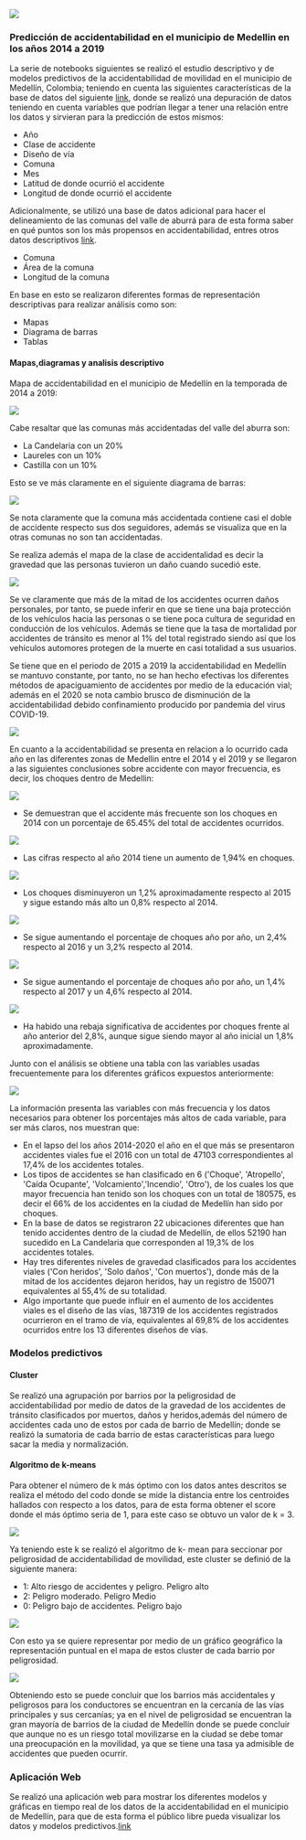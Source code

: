![](https://unal.edu.co/typo3conf/ext/unal_skin_default/Resources/Public/images/escudoUnal_black.png)

### Predicción de accidentabilidad en el municipio de Medellin en los años 2014 a 2019

La serie de notebooks siguientes se realizó el estudio descriptivo y de modelos predictivos de la accidentabilidad de movilidad en el municipio de Medellín, Colombia; teniendo en cuenta las siguientes características de la base de datos del siguiente [link](http://medata.gov.co/dataset/incidentes-viales), donde se realizó una depuración de datos teniendo en cuenta variables que podrían llegar a tener una relación entre los datos y sirvieran para la predicción de estos mismos:

- Año
- Clase de accidente
- Diseño de vía
- Comuna
- Mes
- Latitud de donde ocurrió el accidente
- Longitud de donde ocurrió el accidente

Adicionalmente, se utilizó una base de datos adicional para hacer el delineamiento de las comunas del valle de aburrá para de esta forma saber en qué puntos son los más propensos en accidentabilidad, entres otros datos descriptivos [link](https://geomedellin-m-medellin.opendata.arcgis.com/datasets/l%C3%ADmite-catastral-de-comunas-y-corregimientos/explore?location=6.268500%2C-75.596100%2C12.09). 

- Comuna
- Área de la comuna
- Longitud de la comuna

En base en esto se realizaron diferentes formas de representación descriptivas para realizar análisis como son:
- Mapas
- Diagrama de barras
- Tablas


#### Mapas,diagramas y analisis descriptivo 

Mapa de accidentabilidad en el municipio de Medellín en la temporada de 2014 a 2019:

![](https://github.com/Universidad-Nacional-TAE/Primer-trabajo-TAE/blob/main/Images/MapaMedellinComunas.png)

Cabe resaltar que las comunas más accidentadas del valle del aburra son:
- La Candelaria con un 20%
- Laureles con un 10%
- Castilla con un 10%

Esto se ve más claramente en el siguiente diagrama de barras:

 ![](https://github.com/Universidad-Nacional-TAE/Primer-trabajo-TAE/blob/main/Images/NumeroAccidentesMedellin.png)
 
Se nota claramente que la comuna más accidentada contiene casi el doble de accidente respecto sus dos seguidores, además se visualiza que en la otras comunas no son tan accidentadas.

Se realiza además el mapa de la clase de accidentalidad es decir la gravedad que las personas tuvieron un daño cuando sucedió este.

 
 ![](https://github.com/Universidad-Nacional-TAE/Primer-trabajo-TAE/blob/main/Images/ClaseAccidentalidadMedellin.png)
 
 Se ve claramente que más de la mitad de los accidentes ocurren daños personales, por tanto, se puede inferir en que se tiene una baja protección de los vehículos hacia las personas o se tiene poca cultura de seguridad en conducción de los vehículos. Además se tiene que la tasa de mortalidad por accidentes de tránsito es menor al 1% del total registrado siendo así que los vehículos automores protegen de la muerte en casi totalidad a sus usuarios.

Se tiene que en el periodo de 2015 a 2019 la accidentabilidad en Medellín se mantuvo constante, por tanto, no se han hecho efectivas los diferentes métodos de apaciguamiento de accidentes por medio de la educación vial; además en el 2020 se nota cambio brusco de disminución de la accidentabilidad debido confinamiento producido por pandemia del virus COVID-19.


![](https://github.com/Universidad-Nacional-TAE/Primer-trabajo-TAE/blob/main/Images/AccidentabilidadA%C3%B1o.png?raw=true)


En cuanto a la accidentabilidad se presenta en relacion a lo ocurrido cada año en las diferentes zonas de Medellin entre el 2014 y el 2019 y se llegaron a las siguientes conclusiones sobre accidente con mayor frecuencia, es decir, los choques dentro de Medellin:

![](https://github.com/Universidad-Nacional-TAE/Primer-trabajo-TAE/blob/main/Images/2014.jpeg)
- Se demuestran que el accidente más frecuente son los choques en 2014 con un porcentaje de 65.45% del total de accidentes ocurridos.

![](https://github.com/Universidad-Nacional-TAE/Primer-trabajo-TAE/blob/main/Images/2015.jpeg)
- Las cifras respecto al año 2014 tiene un aumento de 1,94% en choques.

![](https://github.com/Universidad-Nacional-TAE/Primer-trabajo-TAE/blob/main/Images/2016.jpeg)
- Los choques disminuyeron un 1,2% aproximadamente respecto al 2015 y sigue estando más alto un 0,8% respecto al 2014.

![](https://github.com/Universidad-Nacional-TAE/Primer-trabajo-TAE/blob/main/Images/2017.jpeg)
- Se sigue aumentando el porcentaje de choques año por año, un 2,4% respecto al 2016 y un 3,2% respecto al 2014.
 
![](https://github.com/Universidad-Nacional-TAE/Primer-trabajo-TAE/blob/main/Images/2018.jpeg)
- Se sigue aumentando el porcentaje de choques año por año, un 1,4% respecto al 2017 y un 4,6% respecto al 2014.

![](https://github.com/Universidad-Nacional-TAE/Primer-trabajo-TAE/blob/main/Images/2019.jpeg)
- Ha habido una rebaja significativa de accidentes por choques frente al año anterior del 2,8%, aunque sigue siendo mayor al año inicial un 1,8% aproximadamente.


Junto con el análisis se obtiene una tabla con las variables usadas frecuentemente para los diferentes gráficos expuestos anteriormente:

![](https://github.com/Universidad-Nacional-TAE/Primer-trabajo-TAE/blob/main/Images/frecuencia.jpeg)


La información presenta las variables con más frecuencia y los datos necesarios para obtener los porcentajes más altos de cada variable, para ser más claros, nos muestran que:

- En el lapso del los años 2014-2020 el año en el que más se presentaron accidentes viales fue el 2016 con un total de 47103 correspondientes al 17,4% de los accidentes totales.
- Los tipos de accidentes se han clasificado en 6 ('Choque', 'Atropello', 'Caída Ocupante', 'Volcamiento','Incendio', 'Otro'), de los cuales los que mayor frecuencia han tenido son los choques con un total de 180575, es decir el 66% de los accidentes en la ciudad de Medellín han sido por choques.
- En la base de datos se registraron 22 ubicaciones diferentes que han tenido accidentes dentro de la ciudad de Medellín, de ellos 52190 han sucedido en La Candelaria que corresponden al 19,3% de los accidentes totales.
- Hay tres diferentes niveles de gravedad clasificados para los accidentes viales ('Con heridos', 'Solo daños', 'Con muertos'), donde más de la mitad de los accidentes dejaron heridos, hay un registro de 150071 equivalentes al 55,4% de su totalidad.
- Algo importante que puede influir en el aumento de los accidentes viales es el diseño de las vías, 187319 de los accidentes registrados ocurrieron en el tramo de vía, equivalentes al 69,8% de los accidentes ocurridos entre los 13 diferentes diseños de vías.


### Modelos predictivos

#### Cluster

Se realizó una agrupación por barrios por la peligrosidad de accidentabilidad por medio de datos de la gravedad de los accidentes de tránsito clasificados por muertos, daños y heridos,además del número de accidentes cada uno de estos por cada de barrio de Medellín; donde se realizó la sumatoria de cada barrio de estas características para luego sacar la media y normalización.

#### Algoritmo de k-means

Para obtener el número de k más óptimo con los datos antes descritos se realiza el método del codo donde se mide la distancia entre los centroides hallados con respecto a los datos, para de esta forma obtener el score donde el más óptimo seria de 1, para este caso se obtuvo un valor de k = 3.

![](https://github.com/Universidad-Nacional-TAE/Primer-trabajo-TAE/blob/main/Images/KBarrio.png)

Ya teniendo este k se realizó el algoritmo de k- mean para seccionar por peligrosidad de accidentabilidad de movilidad, este cluster se definió de la siguiente manera:

- 1: Alto riesgo de accidentes y peligro. Peligro alto
- 2: Peligro moderado. Peligro Medio
- 0: Peligro bajo de accidentes. Peligro bajo

![](https://github.com/Universidad-Nacional-TAE/Primer-trabajo-TAE/blob/main/Images/ClusterBarrio.PNG)

Con esto ya se quiere representar por medio de un gráfico geográfico la representación puntual en el mapa de estos cluster de cada barrio por peligrosidad.


![](https://github.com/Universidad-Nacional-TAE/Primer-trabajo-TAE/blob/main/Images/ClusterMapa1.png)

Obteniendo esto se puede concluir que los barrios más accidentales y peligrosos para los conductores se encuentran en la cercanía de las vías principales y sus cercanías; ya en el nivel de peligrosidad se encuentran la gran mayoría de barrios de la ciudad de Medellín donde se puede concluir que aunque no es un riesgo total movilizarse en la ciudad se debe tomar una preocupación en la movilidad, ya que se tiene una tasa ya admisible de accidentes que pueden ocurrir.


### Aplicación Web 

Se realizó una aplicación web para mostrar los diferentes modelos y gráficas en tiempo real de los datos de la accidentabilidad en el municipio de Medellín, para que de esta forma el público libre pueda visualizar los datos y modelos predictivos.[link](https://e4r3as.herokuapp.com/)
